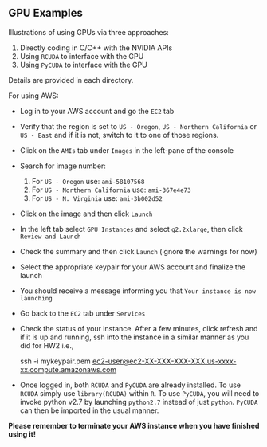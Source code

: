 ## GPU Examples

Illustrations of using GPUs via three approaches:

1. Directly coding in C/C++ with the NVIDIA APIs
2. Using `RCUDA` to interface with the GPU
3. Using `PyCUDA` to interface with the GPU

Details are provided in each directory.

For using AWS:

+ Log in to your AWS account and go the `EC2` tab

+ Verify that the region is set to `US - Oregon`, `US - Northern California` or `US - East` and if it is not, switch to it to one of those regions.

+ Click on the `AMIs` tab under `Images` in the left-pane of the console

+ Search for image number:
  1. For `US - Oregon` use: `ami-58107568`
  2. For `US - Northern California` use: `ami-367e4e73`
  3. For `US - N. Virginia` use: `ami-3b002d52`

+ Click on the image and then click `Launch`

+ In the left tab select `GPU Instances` and select `g2.2xlarge`, then click `Review and Launch`

+ Check the summary and then click `Launch` (ignore the warnings for now)

+ Select the appropriate keypair for your AWS account and finalize the launch

+ You should receive a message informing you that `Your instance is now launching`

+ Go back to the `EC2` tab under `Services`

+ Check the status of your instance. After a few minutes, click refresh and if it is up and running, ssh into the instance in a similar manner as you did for HW2 i.e., 

    ssh -i mykeypair.pem ec2-user@ec2-XX-XXX-XXX-XXX.us-xxxx-xx.compute.amazonaws.com

+ Once logged in, both `RCUDA` and `PyCUDA` are already installed. To use `RCUDA` simply use `library(RCUDA)` within `R`. To use `PyCUDA`, you will need to invoke python v2.7 by launching `python2.7` instead of just `python`. `PyCUDA` can then be imported in the usual manner.

**Please remember to terminate your AWS instance when you have finished using it!**

